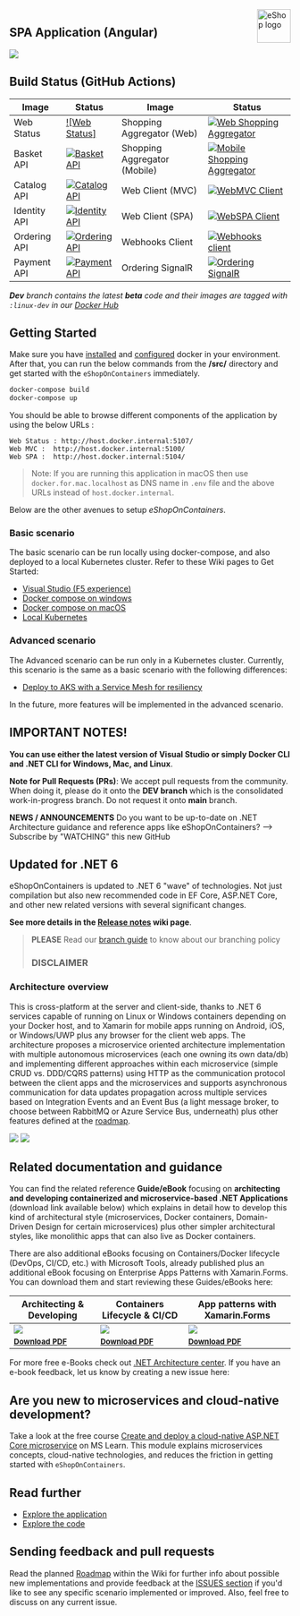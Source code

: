 <a href="https://dot.net/architecture">
   <img src="" alt="eShop logo" title="eShopOnContainers" align="right" height="60" />
</a>

## SPA Application (Angular)

![](img/eshop-spa-app-home.png)

## Build Status (GitHub Actions)

| Image | Status | Image | Status |
| ------------- | ------------- | ------------- | ------------- |
| Web Status |  [![Web Status]](  /actions?query=workflow%3Awebstatus) | Shopping Aggregator (Web) | [![Web Shopping Aggregator](  /workflows/webshoppingagg/badge.svg)](  /actions?query=workflow%3Awebshoppingagg) |
| Basket API | [![Basket API](  /workflows/basket-api/badge.svg?branch=dev)](  /actions?query=workflow%3Abasket-api) | Shopping Aggregator (Mobile) | [![Mobile Shopping Aggregator](  /workflows/mobileshoppingagg/badge.svg?branch=dev)](  /actions?query=workflow%3Amobileshoppingagg) |
| Catalog API | [![Catalog API](  /workflows/catalog-api/badge.svg)](  /actions?query=workflow%3Acatalog-api) | Web Client (MVC) | [![WebMVC Client](  /workflows/webmvc/badge.svg?branch=dev)](  /actions?query=workflow%3Awebmvc) |
|Identity API | [![Identity API](  /workflows/identity-api/badge.svg?branch=dev)](  /actions?query=workflow%3Aidentity-api) | Web Client (SPA) | [![WebSPA Client](  /workflows/webspa/badge.svg?branch=dev)](  /actions?query=workflow%3Awebspa) |
| Ordering API | [![Ordering API](  /workflows/ordering-api/badge.svg?branch=dev)](  /actions?query=workflow%3Aordering-api) | Webhooks Client | [![Webhooks    client](  /workflows/webhooks-client/badge.svg)](  /actions?query=workflow%3Awebhooks-client) |
| Payment API | [![Payment API](  /workflows/payment-api/badge.svg?branch=dev)](  /actions?query=workflow%3Apayment-api) | Ordering SignalR | [![Ordering SignalR](  /workflows/ordering-signalrhub/badge.svg)](  /actions?query=workflow%3Aordering-signalrhub) | |

_**Dev** branch contains the latest **beta** code and their images are tagged with `:linux-dev` in our [Docker Hub](https://hub.docker.com/u/eshop)_

## Getting Started

Make sure you have [installed](https://docs.docker.com/docker-for-windows/install/) and [configured](  /wiki/Windows-setup#configure-docker) docker in your environment. After that, you can run the below commands from the **/src/** directory and get started with the `eShopOnContainers` immediately.

```powershell
docker-compose build
docker-compose up
```

You should be able to browse different components of the application by using the below URLs :

```
Web Status : http://host.docker.internal:5107/
Web MVC :  http://host.docker.internal:5100/
Web SPA :  http://host.docker.internal:5104/
```

>Note: If you are running this application in macOS then use `docker.for.mac.localhost` as DNS name in `.env` file and the above URLs instead of `host.docker.internal`.

Below are the other avenues to setup *eShopOnContainers*.

### Basic scenario

The basic scenario can be run locally using docker-compose, and also deployed to a local Kubernetes cluster. Refer to these Wiki pages to Get Started:


- [Visual Studio (F5 experience)](  /wiki/Windows-setup#optional---use-visual-studio)
- [Docker compose on windows](  /wiki/Windows-setup)
- [Docker compose on macOS](  /wiki/Mac-setup)
- [Local Kubernetes](  /wiki/Deploy-to-Local-Kubernetes)

### Advanced scenario

The Advanced scenario can be run only in a Kubernetes cluster. Currently, this scenario is the same as a basic scenario with the following differences:

- [Deploy to AKS with a Service Mesh for resiliency](  /wiki/Deploy-to-Azure-Kubernetes-Service-(AKS))

In the future, more features will be implemented in the advanced scenario.


## IMPORTANT NOTES!

**You can use either the latest version of Visual Studio or simply Docker CLI and .NET CLI for Windows, Mac, and Linux**.

**Note for Pull Requests (PRs)**: We accept pull requests from the community. When doing it, please do it onto the **DEV branch** which is the consolidated work-in-progress branch. Do not request it onto **main** branch.

**NEWS / ANNOUNCEMENTS**
Do you want to be up-to-date on .NET Architecture guidance and reference apps like eShopOnContainers? --> Subscribe by "WATCHING" this new GitHub
## Updated for .NET 6

eShopOnContainers is updated to .NET 6 "wave" of technologies. Not just compilation but also new recommended code in EF Core, ASP.NET Core, and other new related versions with several significant changes.

**See more details in the [Release notes](  /wiki/Release-notes) wiki page**.

>**PLEASE** Read our [branch guide](./branch-guide.md) to know about our branching policy
>
> ### DISCLAIMER
>

### Architecture overview

This   is cross-platform at the server and client-side, thanks to .NET 6 services capable of running on Linux or Windows containers depending on your Docker host, and to Xamarin for mobile apps running on Android, iOS, or Windows/UWP plus any browser for the client web apps.
The architecture proposes a microservice oriented architecture implementation with multiple autonomous microservices (each one owning its own data/db) and implementing different approaches within each microservice (simple CRUD vs. DDD/CQRS patterns) using HTTP as the communication protocol between the client apps and the microservices and supports asynchronous communication for data updates propagation across multiple services based on Integration Events and an Event Bus (a light message broker, to choose between RabbitMQ or Azure Service Bus, underneath) plus other features defined at the [roadmap](  /wiki/Roadmap).

![](img/eshop_logo.png)
![](img/eShopOnContainers-architecture.png)

## Related documentation and guidance

You can find the related reference **Guide/eBook** focusing on **architecting and developing containerized and microservice-based .NET Applications** (download link available below) which explains in detail how to develop this kind of architectural style (microservices, Docker containers, Domain-Driven Design for certain microservices) plus other simpler architectural styles, like monolithic apps that can also live as Docker containers.

There are also additional eBooks focusing on Containers/Docker lifecycle (DevOps, CI/CD, etc.) with Microsoft Tools, already published plus an additional eBook focusing on Enterprise Apps Patterns with Xamarin.Forms.
You can download them and start reviewing these Guides/eBooks here:

| Architecting & Developing | Containers Lifecycle & CI/CD | App patterns with Xamarin.Forms |
| ------------ | ------------|  ------------|
| [![](img/architecture-book-cover-large-we.png)](https://aka.ms/microservicesebook) | [![](img/devops-book-cover-large-we.png)](https://aka.ms/dockerlifecycleebook) | [![](img/xamarin-enterprise-patterns-ebook-cover-large-we.png)](https://aka.ms/xamarinpatternsebook) |
| <sup> <a href='https://aka.ms/microservicesebook'>**Download PDF**</a> </sup>  | <sup> <a href='https://aka.ms/dockerlifecycleebook'>**Download PDF** </a>  </sup> | <sup> <a href='https://aka.ms/xamarinpatternsebook'>**Download PDF**  </a>  </sup> |

For more free e-Books check out [.NET Architecture center](https://dot.net/architecture). If you have an e-book feedback, let us know by creating a new issue here: 

## Are you new to **microservices** and **cloud-native development**? 
Take a look at the free course [Create and deploy a cloud-native ASP.NET Core microservice](https://docs.microsoft.com/en-us/learn/modules/microservices-aspnet-core/) on MS Learn.  This module explains microservices concepts, cloud-native technologies, and reduces the friction in getting started with `eShopOnContainers`.

## Read further

- [Explore the application](  /wiki/Explore-the-application)
- [Explore the code](  /wiki/Explore-the-code)

## Sending feedback and pull requests

Read the planned [Roadmap](  /wiki/Roadmap) within the Wiki for further info about possible new implementations and provide feedback at the [ISSUES section](https://github.com/dotnet/eShopOnContainers/issues) if you'd like to see any specific scenario implemented or improved. Also, feel free to discuss on any current issue.
